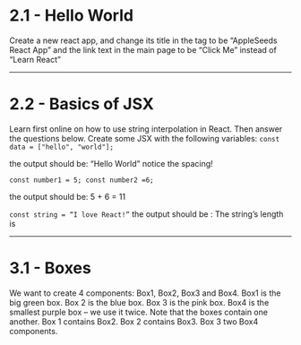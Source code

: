 # 2.1 - Hello World

Create a new react app, and change its title in the tag to be “AppleSeeds
React App” and the link text in the main page to be “Click Me” instead of
“Learn React”

---

# 2.2 - Basics of JSX

Learn first online on how to use string interpolation in React. Then answer
the questions below.
Create some JSX with the following variables:
`const data = ["hello", "world"];`

the output should be: “Hello World”
notice the spacing!

`const number1 = 5;
const number2 =6;`

the output should be: 5 + 6 = 11

`const string = “I love React!”`
the output should be : The string’s length is <display the length of the string>

---

# 3.1 - Boxes

We want to create 4 components: Box1, Box2, Box3 and Box4.
Box1 is the big green box.
Box 2 is the blue box.
Box 3 is the pink box.
Box4 is the smallest purple box – we use it twice.
Note that the boxes contain one another.
Box 1 contains Box2.
Box 2 contains Box3.
Box 3 two Box4 components.
